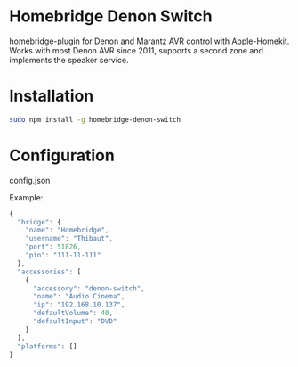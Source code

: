 # Homebridge Denon Switch

homebridge-plugin for Denon and Marantz AVR control with Apple-Homekit. Works with most Denon AVR since 2011, supports a second zone and implements the speaker service.

# Installation

```bash
sudo npm install -g homebridge-denon-switch
```

# Configuration

config.json

Example:
```javascript
{
  "bridge": {
    "name": "Homebridge",
    "username": "Thibaut",
    "port": 51826,
    "pin": "111-11-111"
  },
  "accessories": [
    {
      "accessory": "denon-switch",
      "name": "Audio Cinema",
      "ip": "192.168.10.137",
      "defaultVolume": 40,
      "defaultInput": "DVD"
    }
  ],
  "platforms": []
}
```
